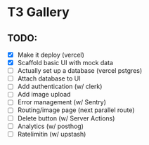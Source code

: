 # T3 Gallery

## TODO:

- [x] Make it deploy (vercel)
- [x] Scaffold basic UI with mock data
- [ ] Actually set up a database (vercel pstgres)
- [ ] Attach database to UI
- [ ] Add authentication (w/ clerk)
- [ ] Add image upload
- [ ] Error management (w/ Sentry)
- [ ] Routing/image page (next parallel route)
- [ ] Delete button (w/ Server Actions)
- [ ] Analytics (w/ posthog)
- [ ] Ratelimitin (w/ upstash)
